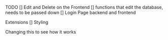 TODO
[] Edit and Delete on the Frontend
[] functions that edit the database, needs to be passed down
[] Login Page backend and frontend

Extensions
[] Styling

Changing this to see how it works